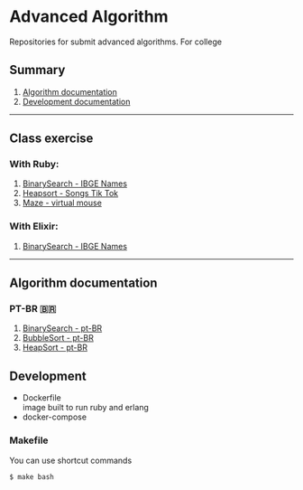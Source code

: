# Advanced Algorithm 

Repositories for submit advanced algorithms. For college

## Summary
1. [Algorithm documentation](#algorithm-documentation)
2. [Development documentation](#development)

***

## Class exercise

### With Ruby:
1. [BinarySearch - IBGE Names](./advanced_algorithms_ruby/binary_search/main.rb)
2. [Heapsort - Songs Tik Tok](./advanced_algorithms_ruby/_exercise/order_song_tik_tok.rb)
3. [Maze - virtual mouse](./advanced_algorithms_ruby/hash/maze)

### With Elixir:
1. [BinarySearch - IBGE Names](./advanced_algorithms/lib/binary_search.ex)

***
## Algorithm documentation

### PT-BR 🇧🇷

1. [BinarySearch - pt-BR](./_doc/binary_search.md)
2. [BubbleSort - pt-BR](./_doc/bubblesort.md)
3. [HeapSort - pt-BR](./_doc/heapsort.md)

## Development
* Dockerfile  
image built to run ruby ​​and erlang
* docker-compose   
### Makefile  
You can use shortcut commands

<!-- open shell terminal of docker -->
```shell
$ make bash
```

